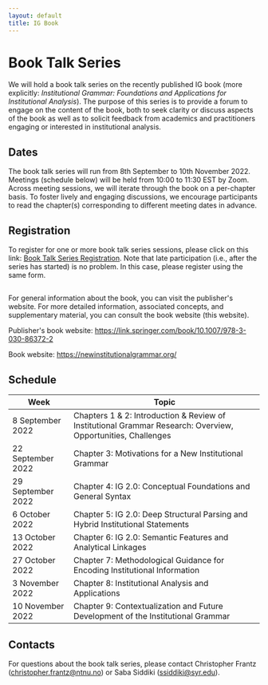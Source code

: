 ```yaml
---
layout: default
title: IG Book
---
```


# Book Talk Series
 
We will hold a book talk series on the recently published IG book (more explicitly: *Institutional Grammar: Foundations and Applications for Institutional Analysis*). The purpose of this series is to provide a forum to engage on the content of the book, both to seek clarity or discuss aspects of the book as well as to solicit feedback from academics and practitioners engaging or interested in institutional analysis.  

## Dates

The book talk series will run from 8th September to 10th November 2022. Meetings (schedule below) will be held from 10:00 to 11:30 EST by Zoom. Across meeting sessions, we will iterate through the book on a per-chapter basis. To foster lively and engaging discussions, we encourage participants to read the chapter(s) corresponding to different meeting dates in advance. 

## Registration

To register for one or more book talk series sessions, please click on this link: <a href="https://syracuseuniversity.qualtrics.com/jfe/form/SV_1M5FFj6alBgBlH0">Book Talk Series Registration</a>. Note that late participation (i.e., after the series has started) is no problem. In this case, please register using the same form.

##

For general information about the book, you can visit the publisher's website. For more detailed information, associated concepts, and supplementary material, you can consult the book website (this website). 

Publisher's book website: https://link.springer.com/book/10.1007/978-3-030-86372-2 

Book website: https://newinstitutionalgrammar.org/ 

## Schedule 

| Week | Topic |
| ----- | ----- |
| 8 September 2022 | Chapters 1 & 2: Introduction & Review of Institutional Grammar Research: Overview, Opportunities, Challenges |
| 22 September 2022 | Chapter 3: Motivations for a New Institutional Grammar |
| 29 September 2022 | Chapter 4: IG 2.0: Conceptual Foundations and General Syntax |
| 6 October 2022 | Chapter 5: IG 2.0: Deep Structural Parsing and Hybrid Institutional Statements |
| 13 October 2022 | Chapter 6: IG 2.0: Semantic Features and Analytical Linkages |
| 27 October 2022 | Chapter 7: Methodological Guidance for Encoding Institutional Information |
| 3 November 2022 | Chapter 8: Institutional Analysis and Applications |
| 10 November 2022 | Chapter 9: Contextualization and Future Development of the Institutional Grammar |

## Contacts

For questions about the book talk series, please contact Christopher Frantz (christopher.frantz@ntnu.no) or Saba Siddiki (ssiddiki@syr.edu).
